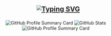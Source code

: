 <h2 align="center" style="margin-left: 15px;">
<a href="https://git.io/typing-svg"><img src="https://readme-typing-svg.demolab.com?font=Fira+Code&pause=1000&center=true&vCenter=true&width=435&lines=I+am+Hriday+Adhikari+%F0%9F%91%8B%F0%9F%8F%BB;A+Coder+%F0%9F%8C%90+%F0%9F%91%A8%F0%9F%8F%BB%E2%80%8D%F0%9F%92%BB%2C; Designer+%F0%9F%9B%B0%EF%B8%8F+%F0%9F%A4%96+%F0%9F%96%A5%EF%B8%8F%2C; Photographer+%F0%9F%92%BB+%E2%9A%99%EF%B8%8F+%F0%9F%93%B6+%2C;Tech Enthusiast+%F0%9F%8D%A5+%F0%9F%8D%9C+%F0%9F%A6%8A" alt="Typing SVG" /></a>
</h2>

###

<div align="center">
 <img src="http://github-profile-summary-cards.vercel.app/api/cards/profile-details?username=hridayadhikari &theme=darcula" alt="GitHub Profile Summary Card">
  <img src="http://github-profile-summary-cards.vercel.app/api/cards/repos-per-language?username=hridayadhikari &theme=darcula" alt="GitHub Stats">
  <img src="http://github-profile-summary-cards.vercel.app/api/cards/stats?username=hridayadhikari&theme=darcula" alt="GitHub Profile Summary Card">
</div>